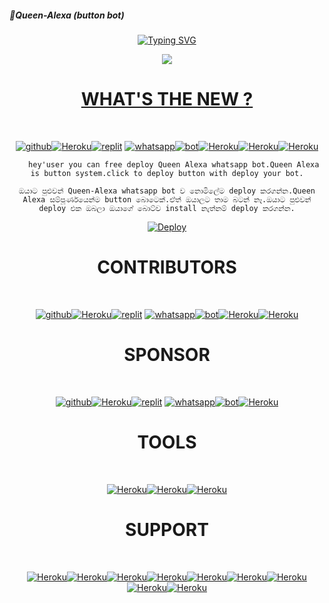 ##### 👸Queen-Alexa (button bot)
<div align="center">
 
   [![Typing SVG](https://readme-typing-svg.herokuapp.com?font=leamon&color=F70000&lines=Welcome+to+Queen-Alexa+project...;Created+by+ChamodKeshan...;Owner+by+En-cuzier...;Frist+aleXa+system+whatsapp+bot...;Alexa+is+super+speed...?size=200)](https://github.com/ChamodKeshan/Queen-Alexa)
   


<div align="center">
 <a href="github.com/ChamodKeshan"><img align="center" src="https://cardivo.vercel.app/api?name=Queen-Alexa&description=Hi,Welcome to the Queen Alexa project.Queen Alexa is power full whatsapp user bot.super speed and unlimited logo and commond.you can free by Queen-Alexa Wa bot.Not copyright claim.TANNKS FOR YOU.  nice to meet  you&image=https://github.com/Chamodya-official.png&backgroundColor=%23ecf0f1&whatsapp=wa.me/94702256963_&github=Queen-Alexa&pattern=ticTacToe&colorPattern=%23eaeaea" /
</a>
    
    
#            WHAT'S THE NEW ?
   <br/> <div align="center">
[![github](https://github.com/github.png?size=100)](https://github.com/ChamodKeshan/Queen-Alexa)[![Heroku](https://github.com/heroku.png?size=89)](https://heroku.com/deploy?template=https://github.com/ChamodKeshan/Queen-Alexa)[![replit](https://github.com/replit.png?size=100)](https://github.com/ChamodKeshan/Queen-Alexa) [![whatsapp](https://github.com/whatsapp.png?size=89)](https://ChamodKeshan/Queen-Alexa)[![bot](https://github.com/youtube.png?size=89)](https://github.com/ChamodKeshan/Queen-Alexa)[![Heroku](https://github.com/facebook.png?size=89)](https://ChamodKeshan/Queen-Alexa)[![Heroku](https://github.com/instagram.png?size=89)](https://github.com/ChamodKeshan/Queen-Alexa)[![Heroku](https://github.com/you-tube.png?size=89)](https://github.com/ChamodKeshan/Queen-Alexa)<br/>
</div>
   
````test
   hey'user you can free deploy Queen Alexa whatsapp bot.Queen Alexa is button system.click to deploy button with deploy your bot.
  ````
  ````test
  ඔයාට පුළුවන් Queen-Alexa whatsapp bot ව නොමිලේම deploy කරගන්න.Queen Alexa සම්පූර්ණයෙන්ම button බොටෙක්.ඒත් ඔයාලට තාම බටන් නෑ.ඔයාට පුළුවන් deploy එක ඔබලා ඔයාගේ බොට්ව install නැත්නම් deploy කරගන්න.
  ````
[![Deploy](https://www.herokucdn.com/deploy/button.svg)](https://heroku.com/deploy?template=https://github.com/ChamodKeshan/Queen-Alexa)

  
#              CONTRIBUTORS
  <br/> <div align="center">
[![github](https://github.com/ChamodKeshan.png?size=100)](https://github.com/ChamodKeshan/Queen-Alexa)[![Heroku](https://github.com/En-cuzier.png?size=89)](https://ChamodKeshan/Queen-Alexa)[![replit](https://github.com/xneon2.png?size=100)](https://github.com/ChamodKeshan/Queen-Alexa) [![whatsapp](https://github.com/TOXIC-DEVIL.png?size=100)](https://ChamodKeshan/Queen-Alexa)[![bot](https://github.com/kawithma.png?size=100)](https://github.com/ChamodKeshan/Queen-Alexa)[![Heroku](https://github.com/Chamodya-official.png?size=100)](https://ChamodKeshan/Queen-Alexa)[![Heroku](https://github.com/sha-nuxx.png?size=100)](https://github.com/ChamodKeshan/Queen-Alexa)<br/> 
</div>
  
#              SPONSOR
   
  <br/> <div align="center">
[![github](https://github.com/Queen-Alexa.png?size=100)](https://github.com/ChamodKeshan/Queen-Alexa)[![Heroku](https://github.com/aleXa.png?size=100)](https://ChamodKeshan/Queen-Alexa)[![replit](https://github.com/yusufusta.png?size=100)](https://github.com/ChamodKeshan/Queen-Alexa) [![whatsapp](https://github.com/alexi.png?size=100)](https://ChamodKeshan/Queen-Alexa)[![bot](https://github.com/phaticusthiccy.png?size=100)](https://github.com/ChamodKeshan/Queen-Alexa)[![Heroku](https://github.com/adiwajshing.png?size=100)](https://ChamodKeshan/Queen-Alexa)<br/> 
</div>

#              TOOLS
   <br/> <div align="center">
  [![Heroku](https://github.com/telegraph.png?size=89)](https://github.com/ChamodKeshan/Queen-Alexa)[![Heroku](https://github.com/remove-bg.png?size=89)](https://github.com/ChamodKeshan/Queen-Alexa)[![Heroku](https://github.com/Google.png?size=89)](https://github.com/ChamodKeshan/Queen-Alexa)
   
#               SUPPORT
   <br/> <div align="center">
   [![Heroku](https://github.com/ioc.png?size=89)](https://github.com/ChamodKeshan/Queen-Alexa)[![Heroku](https://github.com/android.png?size=89)](https://github.com/ChamodKeshan/Queen-Alexa)[![Heroku](https://github.com/apple.png?size=89)](https://github.com/ChamodKeshan/Queen-Alexa)[![Heroku](https://github.com/Huawei.png?size=89)](https://github.com/ChamodKeshan/Queen-Alexa)[![Heroku](https://github.com/Samsung.png?size=89)](https://github.com/ChamodKeshan/Queen-Alexa)[![Heroku](https://github.com/intel.png?size=89)](https://github.com/ChamodKeshan/Queen-Alexa)[![Heroku](https://github.com/desktop.png?size=89)](https://github.com/ChamodKeshan/Queen-Alexa)[![Heroku](https://github.com/dell.png?size=89)](https://github.com/ChamodKeshan/Queen-Alexa)[![Heroku](https://github.com/Microsoft.png?size=89)](https://github.com/ChamodKeshan/Queen-Alexa)
   
   
   
   
   
   
